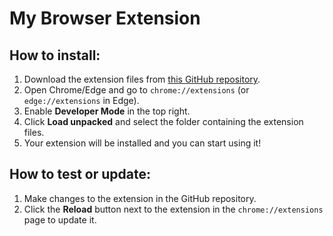 # My Browser Extension

## How to install:

1. Download the extension files from [this GitHub repository](https://github.com/yourusername/your-repository-name).
2. Open Chrome/Edge and go to `chrome://extensions` (or `edge://extensions` in Edge).
3. Enable **Developer Mode** in the top right.
4. Click **Load unpacked** and select the folder containing the extension files.
5. Your extension will be installed and you can start using it!

## How to test or update:
1. Make changes to the extension in the GitHub repository.
2. Click the **Reload** button next to the extension in the `chrome://extensions` page to update it.
